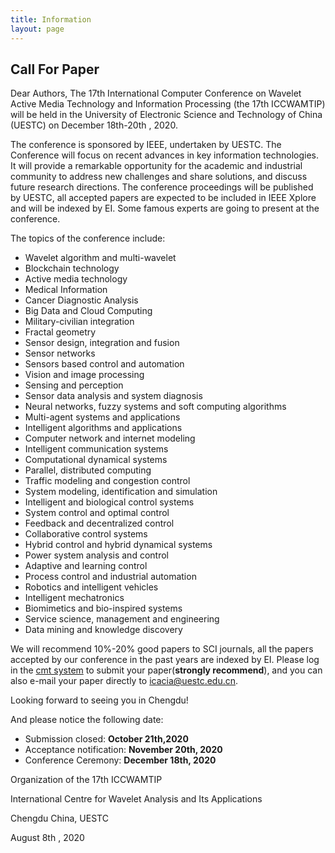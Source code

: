 ```yaml
---
title: Information
layout: page
---
```


## Call For Paper

Dear Authors,
The 17th International Computer Conference on Wavelet Active Media Technology and Information Processing (the 17th ICCWAMTIP) will be held in the University of Electronic Science and Technology of China (UESTC) on December 18th-20th , 2020.

The conference is sponsored by IEEE, undertaken by UESTC. The Conference will focus on recent advances in key information technologies. It will provide a remarkable opportunity for the academic and industrial community to address new challenges and share solutions, and discuss future research directions.
The conference proceedings will be published by UESTC, all accepted papers are expected to be included in IEEE Xplore and will be indexed by EI. Some famous experts are going to present at the conference.

The topics of the conference include:
- Wavelet algorithm and multi-wavelet
- Blockchain technology
- Active media technology
- Medical Information
- Cancer Diagnostic Analysis
- Big Data and Cloud Computing
- Military-civilian integration
- Fractal geometry
- Sensor design, integration and fusion
- Sensor networks
- Sensors based control and automation
- Vision and image processing
- Sensing and perception
- Sensor data analysis and system diagnosis
- Neural networks, fuzzy systems and soft computing algorithms
- Multi-agent systems and applications
- Intelligent algorithms and applications
- Computer network and internet modeling
- Intelligent communication systems
- Computational dynamical systems
- Parallel, distributed computing
- Traffic modeling and congestion control
- System modeling, identification and simulation
- Intelligent and biological control systems
- System control and optimal control
- Feedback and decentralized control
- Collaborative control systems
- Hybrid control and hybrid dynamical systems
- Power system analysis and control
- Adaptive and learning control
- Process control and industrial automation
- Robotics and intelligent vehicles
- Intelligent mechatronics
- Biomimetics and bio-inspired systems
- Service science, management and engineering
- Data mining and knowledge discovery

We will recommend 10%-20% good papers to SCI journals, all the papers accepted by our conference in the past years are indexed by EI.
Please log in the [cmt system](https://cmt3.research.microsoft.com/ICCWAMTIP2020) to submit your paper(**strongly recommend**), and you can also e-mail your paper directly to icacia@uestc.edu.cn.

Looking forward to seeing you in Chengdu!

And please notice the following date:
- Submission closed: **October 21th,2020**
- Acceptance notification: **November 20th, 2020**
- Conference Ceremony: **December 18th, 2020**

<!--
## CATALOG NUMBERS

Media Type Request | Part Number | ISBN | Print ISSN | Oline ISSN | Media Qty Request
--- | --- | --- | --- | --- | ---
XPLORE COMPLIANT | CFP19WAM-ART | 978-1-7281-4242-5 | --- | 2576-8964  | 3
CD-ROM | CFP19WAM-CDR | 978-1-7281-4240-1 | --- | --- | 5
PRINT | CFP19WAM-PRT | 978-1-7281-4241-8 | --- | --- | 2
-->


Organization of the 17th ICCWAMTIP

International Centre for Wavelet Analysis and Its Applications

Chengdu China, UESTC

August 8th , 2020
